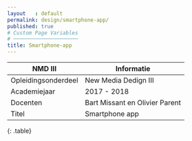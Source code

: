 ```yaml
---
layout   : default
permalink: design/smartphone-app/
published: true
# Custom Page Variables
# ─────────────────────
title: Smartphone-app
---
```

NMD III                 | Informatie
------                  | ------ |
Opleidingsonderdeel     | New Media Dedign III |
Academiejaar            | 2017 - 2018 |
Docenten                | Bart Missant en Olivier Parent|
Titel                   | Smartphone app |
{: .table} 